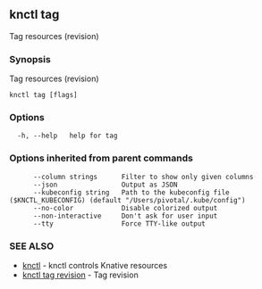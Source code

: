 ## knctl tag

Tag resources (revision)

### Synopsis

Tag resources (revision)

```
knctl tag [flags]
```

### Options

```
  -h, --help   help for tag
```

### Options inherited from parent commands

```
      --column strings      Filter to show only given columns
      --json                Output as JSON
      --kubeconfig string   Path to the kubeconfig file ($KNCTL_KUBECONFIG) (default "/Users/pivotal/.kube/config")
      --no-color            Disable colorized output
      --non-interactive     Don't ask for user input
      --tty                 Force TTY-like output
```

### SEE ALSO

* [knctl](knctl.md)	 - knctl controls Knative resources
* [knctl tag revision](knctl_tag_revision.md)	 - Tag revision

